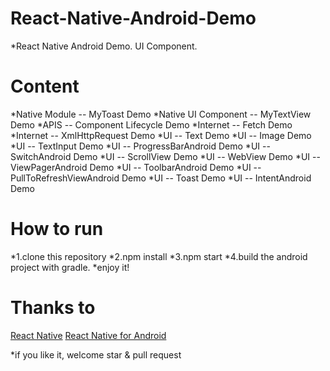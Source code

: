 # React-Native-Android-Demo
*React Native Android Demo. UI Component.

# Content
*Native Module -- MyToast Demo
*Native UI Component -- MyTextView Demo
*APIS -- Component Lifecycle Demo
*Internet -- Fetch Demo
*Internet -- XmlHttpRequest Demo
*UI -- Text Demo
*UI -- Image Demo
*UI -- TextInput Demo
*UI -- ProgressBarAndroid Demo
*UI -- SwitchAndroid Demo
*UI -- ScrollView Demo
*UI -- WebView Demo
*UI -- ViewPagerAndroid Demo
*UI -- ToolbarAndroid Demo
*UI -- PullToRefreshViewAndroid Demo
*UI -- Toast Demo
*UI -- IntentAndroid Demo



# How to run
*1.clone this repository
*2.npm install
*3.npm start
*4.build the android project with gradle. 
*enjoy it!


# Thanks to
[React Native](https://facebook.github.io/react-native/)
[React Native for Android ](http://www.race604.com/react-native-android-practice/) 


*if you like it, welcome star & pull request
